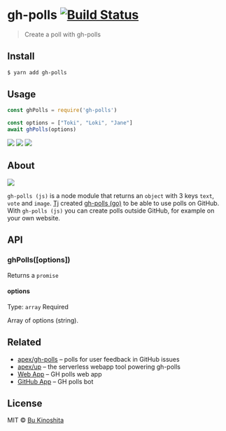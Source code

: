 # gh-polls [![Build Status](https://travis-ci.org/bukinoshita/gh-polls.svg?branch=master)](https://travis-ci.org/bukinoshita/gh-polls)

> Create a poll with gh-polls


## Install

```bash
$ yarn add gh-polls
```


## Usage

```js
const ghPolls = require('gh-polls')

const options = ["Toki", "Loki", "Jane"]
await ghPolls(options)
```

[![](https://api.gh-polls.com/poll/01BM2ZHFZXYKQV9N3HNFXCBH3N/Tobi)](https://api.gh-polls.com/poll/01BM2ZHFZXYKQV9N3HNFXCBH3N/Tobi/vote)
[![](https://api.gh-polls.com/poll/01BM2ZHFZXYKQV9N3HNFXCBH3N/Loki)](https://api.gh-polls.com/poll/01BM2ZHFZXYKQV9N3HNFXCBH3N/Loki/vote)
[![](https://api.gh-polls.com/poll/01BM2ZHFZXYKQV9N3HNFXCBH3N/Jane)](https://api.gh-polls.com/poll/01BM2ZHFZXYKQV9N3HNFXCBH3N/Jane/vote)


## About

<img src="https://i.imgur.com/M8UCMG8.png" />

`gh-polls (js)` is a node module that returns an `object` with 3 keys `text`, `vote` and `image`. [Tj](https://github.com/tj) created [gh-polls (go)](https://github.com/apex/gh-polls) to be able to use polls on GitHub. With `gh-polls (js)` you can create polls outside GitHub, for example on your own website.


## API

### ghPolls([options])

Returns a `promise`

#### options

Type: `array`
Required

Array of options (string).


## Related


- [apex/gh-polls](https://github.com/apex/gh-polls) – polls for user feedback in GitHub issues
- [apex/up](https://github.com/apex/up) – the serverless webapp tool powering gh-polls
- [Web App](https://app.gh-polls.com/) – GH polls web app
- [GitHub App](https://github.com/apps/polls) – GH polls bot


## License

MIT © [Bu Kinoshita](https://bukinoshita.io)
